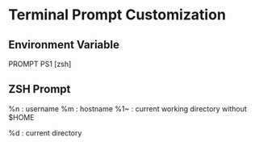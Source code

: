 # Terminal Prompt Customization

## Environment Variable
PROMPT 
PS1 [zsh]

## ZSH Prompt
%n : username
%m : hostname
%1~ : current working directory without $HOME

%d : current directory